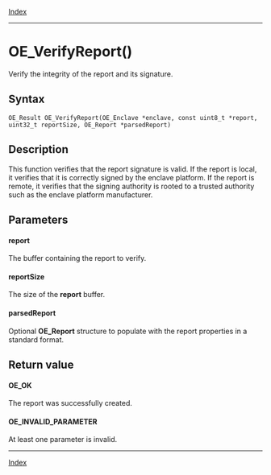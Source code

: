 [Index](index.md)

---
# OE_VerifyReport()

Verify the integrity of the report and its signature.

## Syntax

    OE_Result OE_VerifyReport(OE_Enclave *enclave, const uint8_t *report, uint32_t reportSize, OE_Report *parsedReport)
## Description 

This function verifies that the report signature is valid. If the report is local, it verifies that it is correctly signed by the enclave platform. If the report is remote, it verifies that the signing authority is rooted to a trusted authority such as the enclave platform manufacturer.



## Parameters

#### report

The buffer containing the report to verify.

#### reportSize

The size of the **report** buffer.

#### parsedReport

Optional **OE_Report** structure to populate with the report properties in a standard format.

## Return value

#### OE_OK

The report was successfully created.

#### OE_INVALID_PARAMETER

At least one parameter is invalid.

---
[Index](index.md)

